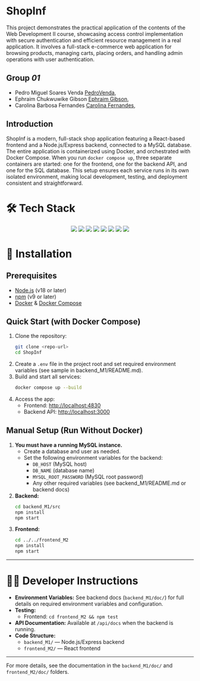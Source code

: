 # ShopInf

This project demonstrates the practical application of the contents of the Web Development II course, showcasing access control implementation with secure authentication and efficient resource management in a real application. It involves a full-stack e-commerce web application for browsing products, managing carts, placing orders, and handling admin operations with user authentication.


## Group _01_

* Pedro Miguel Soares Venda [PedroVenda](https://github.com/PedroVenda27),
* Ephraim Chukwuwike Gibson [Ephraim Gibson](https://github.com/EphraimGibson.), 
* Carolina Barbosa Fernandes [Carolina Fernandes](https://github.com/Carolinafbar), 


## Introduction
ShopInf is a modern, full-stack shop application featuring a React-based frontend and a Node.js/Express backend, connected to a MySQL database. The entire application is containerized using Docker, and orchestrated with Docker Compose. When you run `docker compose up`, three separate containers are started: one for the frontend, one for the backend API, and one for the SQL database. This setup ensures each service runs in its own isolated environment, making local development, testing, and deployment consistent and straightforward.

# 🛠️ Tech Stack

<p align="center">
  <img src="https://img.shields.io/badge/Node.js-339933?style=for-the-badge&logo=nodedotjs&logoColor=white"/>
  <img src="https://img.shields.io/badge/Express.js-000000?style=for-the-badge&logo=express&logoColor=white"/>
  <img src="https://img.shields.io/badge/React-61DAFB?style=for-the-badge&logo=react&logoColor=black"/>
  <img src="https://img.shields.io/badge/MySQL-4479A1?style=for-the-badge&logo=mysql&logoColor=white"/>
  <img src="https://img.shields.io/badge/Tailwind_CSS-38B2AC?style=for-the-badge&logo=tailwind-css&logoColor=white"/>
  <img src="https://img.shields.io/badge/Material_UI-007FFF?style=for-the-badge&logo=mui&logoColor=white"/>
  <img src="https://img.shields.io/badge/Jest-C21325?style=for-the-badge&logo=jest&logoColor=white"/>
  <img src="https://img.shields.io/badge/Docker-2496ED?style=for-the-badge&logo=docker&logoColor=white"/>
</p>

# 🚀 Installation

## Prerequisites
- [Node.js](https://nodejs.org/) (v18 or later)
- [npm](https://www.npmjs.com/) (v9 or later)
- [Docker](https://www.docker.com/) & [Docker Compose](https://docs.docker.com/compose/)

## Quick Start (with Docker Compose)
1. Clone the repository:
   ```sh
   git clone <repo-url>
   cd ShopInf
   ```
2. Create a `.env` file in the project root and set required environment variables (see sample in backend_M1/README.md).
3. Build and start all services:
   ```sh
   docker compose up --build
   ```
4. Access the app:
   - Frontend: [http://localhost:4830](http://localhost:4830)
   - Backend API: [http://localhost:3000](http://localhost:3000)

## Manual Setup (Run Without Docker)
1. **You must have a running MySQL instance.**
   - Create a database and user as needed.
   - Set the following environment variables for the backend:
     - `DB_HOST` (MySQL host)
     - `DB_NAME` (database name)
     - `MYSQL_ROOT_PASSWORD` (MySQL root password)
     - Any other required variables (see backend_M1/README.md or backend docs)
2. **Backend:**
   ```sh
   cd backend_M1/src
   npm install
   npm start
   ```
3. **Frontend:**
   ```sh
   cd ../../frontend_M2
   npm install
   npm start
   ```

---

# 👩‍💻 Developer Instructions
- **Environment Variables:** See backend docs (`backend_M1/doc/`) for full details on required environment variables and configuration.
- **Testing:**
  - Frontend: `cd frontend_M2 && npm test`
- **API Documentation:** Available at `/api/docs` when the backend is running.
- **Code Structure:**
  - `backend_M1/` — Node.js/Express backend
  - `frontend_M2/` — React frontend

---

For more details, see the documentation in the `backend_M1/doc/` and `frontend_M2/doc/` folders.
